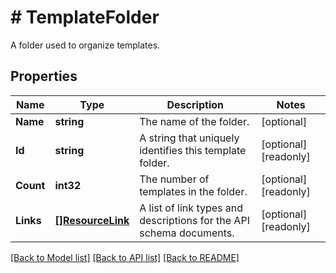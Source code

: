 # # TemplateFolder
A folder used to organize templates.

## Properties 


Name | Type | Description | Notes
------------ | ------------- | ------------- | -------------
**Name**| **string** | The name of the folder.  | [optional]
**Id**| **string** | A string that uniquely identifies this template folder.  | [optional] [readonly]
**Count**| **int32** | The number of templates in the folder.  | [optional] [readonly]
**Links**| [**[]ResourceLink**](ResourceLink.md) | A list of link types and descriptions for the API schema documents.  | [optional] [readonly]


[[Back to Model list]](../../README.md#models) [[Back to API list]](../../README.md#endpoints) [[Back to README]](../../README.md)

